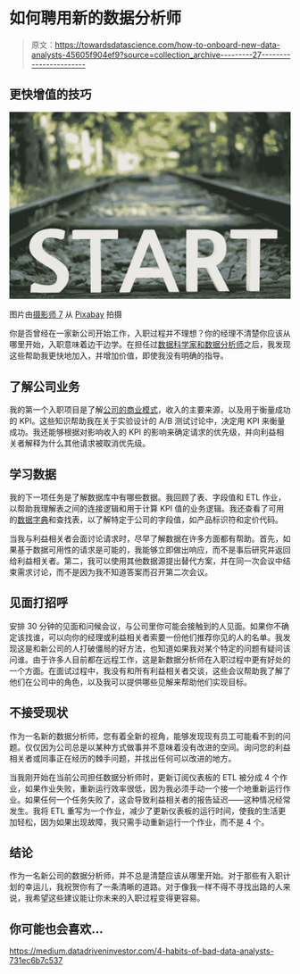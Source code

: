# 如何聘用新的数据分析师

> 原文：<https://towardsdatascience.com/how-to-onboard-new-data-analysts-45605f904ef9?source=collection_archive---------27----------------------->

## 更快增值的技巧

![](img/f349ee868aa1ff95ac19ed8a55993703.png)

图片由[摄影师 7](https://pixabay.com/users/photogrammer7-236216/?utm_source=link-attribution&utm_medium=referral&utm_campaign=image&utm_content=2849929) 从 [Pixabay](https://pixabay.com/?utm_source=link-attribution&utm_medium=referral&utm_campaign=image&utm_content=2849929) 拍摄

你是否曾经在一家新公司开始工作，入职过程并不理想？你的经理不清楚你应该从哪里开始，入职意味着边干边学。在担任过[数据科学家和数据分析师](/my-experience-as-a-data-scientist-vs-a-data-analyst-91a41d1b4ab1)之后，我发现这些帮助我更快地加入，并增加价值，即使我没有明确的指导。

## 了解公司业务

我的第一个入职项目是了解[公司的商业模式](https://www.justbusiness.com/operations/what-is-a-business-model)，收入的主要来源，以及用于衡量成功的 KPI。这些知识帮助我在关于实验设计的 A/B 测试讨论中，决定用 KPI 来衡量成功。我还能够根据对影响收入的 KPI 的影响来确定请求的优先级，并向利益相关者解释为什么其他请求被取消优先级。

## 学习数据

我的下一项任务是了解数据库中有哪些数据。我回顾了表、字段值和 ETL 作业，以帮助我理解表之间的连接逻辑和用于计算 KPI 值的业务逻辑。我还查看了可用的[数据字典](https://www.bridging-the-gap.com/data-dictionary/)和查找表，以了解特定于公司的字段值，如产品标识符和定价代码。

当我与利益相关者会面讨论请求时，尽早了解数据在许多方面都有帮助。首先，如果基于数据可用性的请求是可能的，我能够立即做出响应，而不是事后研究并返回给利益相关者。第二，我可以使用其他数据源提出替代方案，并在同一次会议中结束需求讨论，而不是因为我不知道答案而召开第二次会议。

## 见面打招呼

安排 30 分钟的见面和问候会议，与公司里你可能会接触到的人见面。如果你不确定该找谁，可以向你的经理或利益相关者索要一份他们推荐你见的人的名单。我发现这是和新公司的人打破僵局的好方法，也知道如果我对某个特定的问题有疑问该问谁。由于许多人目前都在远程工作，这是新数据分析师在入职过程中更有好处的一个方面。在面试过程中，我没有和所有利益相关者交谈，这些会议帮助我了解了他们在公司中的角色，以及我可以提供哪些见解来帮助他们实现目标。

## **不接受现状**

作为一名新的数据分析师，您有着全新的视角，能够发现现有员工可能看不到的问题。仅仅因为公司总是以某种方式做事并不意味着没有改进的空间。询问您的利益相关者或同事正在经历的棘手问题，并找出任何可以改进的地方。

当我刚开始在当前公司担任数据分析师时，更新订阅仪表板的 ETL 被分成 4 个作业，如果作业失败，重新运行效率很低，因为我必须手动一个接一个地重新运行作业。如果任何一个任务失败了，这会导致利益相关者的报告延迟——这种情况经常发生。我将 ETL 重写为一个作业，减少了更新仪表板的运行时间，使我的生活更加轻松，因为如果出现故障，我只需手动重新运行一个作业，而不是 4 个。

## 结论

作为一名新公司的数据分析师，并不总是清楚应该从哪里开始。对于那些有入职计划的幸运儿，我祝贺你有了一条清晰的道路。对于像我一样不得不寻找出路的人来说，我希望这些建议能让你未来的入职过程变得更容易。

## 你可能也会喜欢…

</how-to-be-a-more-productive-data-analyst-82006ab8a487>  <https://medium.datadriveninvestor.com/4-habits-of-bad-data-analysts-731ec6b7c537> 